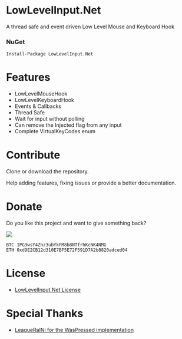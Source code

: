 # LowLevelInput.Net

A thread safe and event driven Low Level Mouse and Keyboard Hook

### NuGet

	Install-Package LowLevelInput.Net

# Features

- LowLevelMouseHook
- LowLevelKeyboardHook
- Events & Callbacks
- Thread Safe
- Wait for input without polling
- Can remove the Injected flag from any input
- Complete VirtualKeyCodes enum

# Contribute

Clone or download the repository.

Help adding features, fixing issues or provide a better documentation.

# Donate
Do you like this project and want to give something back?

[![](https://www.paypalobjects.com/en_US/i/btn/btn_donateCC_LG.gif)](https://www.paypal.com/cgi-bin/webscr?cmd=_s-xclick&hosted_button_id=YJDWMDUSM8KKQ)

```
BTC 1PG3wsY4Znz3ubYkFM8b8NTfrhKcNK4NMG
ETH 0xd9E2CB12d310E7BF5E72F591D7A2b8820adced04
```

# License

-  [LowLevelInput.Net License](https://github.com/michel-pi/LowLevelInput.Net/blob/master/LICENSE  "LowLevelInput.Net License")

# Special Thanks

-  [LeagueRaINi for the WasPressed implementation](https://github.com/LeagueRaINi  "LeagueRaINi for the WasPressed implementation")